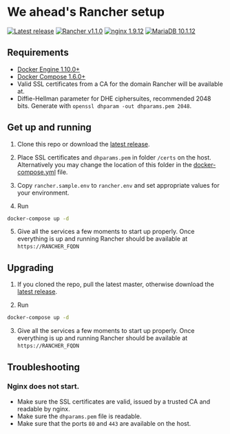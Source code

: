 # We ahead's Rancher setup

[![Latest release](https://img.shields.io/badge/latest-v2.1.0-green.svg)](https://github.com/weahead/rancher-server/releases/tag/v2.1.0)
[![Rancher v1.1.0](https://img.shields.io/badge/rancher-v1.1.0-green.svg)](https://github.com/rancher/rancher/releases/tag/v1.1.0)
[![nginx 1.9.12](https://img.shields.io/badge/nginx-1.9.12-green.svg)]()
[![MariaDB 10.1.12](https://img.shields.io/badge/mariadb-10.1.12-green.svg)]()


## Requirements

- [Docker Engine 1.10.0+](https://www.docker.com/products/docker-engine)
- [Docker Compose 1.6.0+](https://www.docker.com/products/docker-compose)
- Valid SSL certificates from a CA for the domain Rancher will be available at.
- Diffie-Hellman parameter for DHE ciphersuites, recommended 2048 bits. Generate
  with `openssl dhparam -out dhparams.pem 2048`.


## Get up and running

1. Clone this repo or download the [latest release](https://github.com/weahead/rancher-server/releases/latest).

2. Place SSL certificates and `dhparams.pem` in folder `/certs` on the host.
   Alternatively you may change the location of this folder in the
   [docker-compose.yml](docker-compose.yml) file.

3. Copy `rancher.sample.env` to `rancher.env` and set appropriate values for
   your environment.

4. Run

```sh
docker-compose up -d
```

5. Give all the services a few moments to start up properly. Once everything is
   up and running Rancher should be available at `https://RANCHER_FQDN`


## Upgrading

1. If you cloned the repo, pull the latest master, otherwise download the
   [latest release](https://github.com/weahead/rancher-server/releases/latest).

2. Run

```sh
docker-compose up -d
```

3. Give all the services a few moments to start up properly. Once everything is
   up and running Rancher should be available at `https://RANCHER_FQDN`


## Troubleshooting

### Nginx does not start.

- Make sure the SSL certificates are valid, issued by a trusted CA and readable
  by nginx.
- Make sure the `dhparams.pem` file is readable.
- Make sure that the ports `80` and `443` are available on the host.
